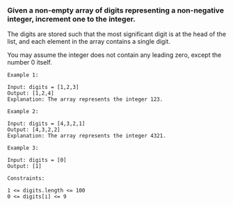 ### Given a non-empty array of digits representing a non-negative integer, increment one to the integer.

The digits are stored such that the most significant digit is at the head of the list, and each element in the array contains a single digit.

You may assume the integer does not contain any leading zero, except the number 0 itself.

 
```
Example 1:

Input: digits = [1,2,3]
Output: [1,2,4]
Explanation: The array represents the integer 123.
```

```
Example 2:

Input: digits = [4,3,2,1]
Output: [4,3,2,2]
Explanation: The array represents the integer 4321.
```
```
Example 3:

Input: digits = [0]
Output: [1]
```
```
Constraints:

1 <= digits.length <= 100
0 <= digits[i] <= 9
```
